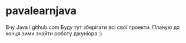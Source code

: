 # pavalearnjava
Вчу Java і github.com 
Буду тут зберігати всі свої проекти.
Планую до конця зими знайти роботу джуніора :)
